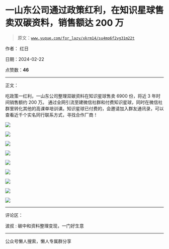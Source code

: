 # 一山东公司通过政策红利，在知识星球售卖双碳资料，销售额达 200 万

> 原文：[`www.yuque.com/for_lazy/xkrm14/su4mp6f2vg31m22t`](https://www.yuque.com/for_lazy/xkrm14/su4mp6f2vg31m22t)

作者： 红日

日期：2024-02-22

点赞数：**46**

* * *

正文：

吃政策一红利，一山东公司整理双碳资料在知识星球售卖 6900 份，将近 3 年时间销售额约 200 万。
通过全网引流至建微信社群和付费知识星球，同时在微信社群里转化其他的高课单培训课。知识星球已付费的，会邀请加入群友通讯录，可以查看近千个实名同行联系方式，寻找合作厂商！

![](img/e277d4a08239e909f5b88735ae4b5b16.png)

![](img/8368a82a38861b3d30b07a5689e39b75.png)

![](img/acbf64c91cf36dd9cd17e2b084eb2d67.png)

![](img/cbb22a8ca2271692e3a06f69477dcdda.png)

![](img/e791129363d930ab74118b63b060ce6d.png)

![](img/7caa6f1882b445bce46b478ee18620e6.png)

![](img/11440cba62882056797dd5ce178875e7.png)

![](img/65b83ef4f928b7f82b975ecf389e98a4.png)

![](img/2ff70eb6a8152a70d737fde6db23281e.png)

* * *

评论区：

波叔 : 碳中和资料整理变现，一门好生意

* * *

公众号懒人搜索，懒人专属群分享